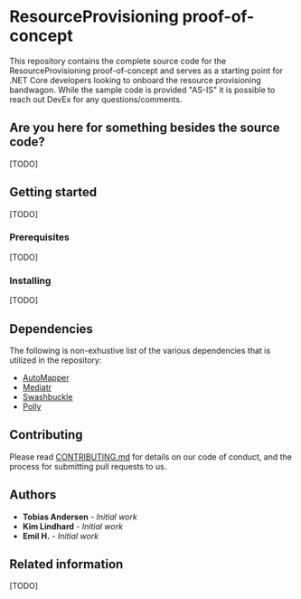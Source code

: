 ﻿ResourceProvisioning proof-of-concept
======================================

This repository contains the complete source code for the ResourceProvisioning proof-of-concept and serves as a starting point for .NET Core developers looking to onboard the resource provisioning bandwagon. While the sample code is provided "AS-IS" it is possible to reach out DevEx for any questions/comments.

## Are you here for something besides the source code?

[TODO]

## Getting started

[TODO]

### Prerequisites

[TODO]

### Installing

[TODO]

## Dependencies

The following is non-exhustive list of the various dependencies that is utilized in the repository:

* [AutoMapper](https://automapper.readthedocs.io/en/latest/Getting-started.html)
* [Mediatr](https://github.com/jbogard/MediatR/wiki)
* [Swashbuckle](https://docs.microsoft.com/en-us/aspnet/core/tutorials/getting-started-with-swashbuckle?view=aspnetcore-2.2&tabs=visual-studio#add-and-configure-swagger-middleware)
* [Polly](http://www.thepollyproject.org/)

## Contributing
Please read [CONTRIBUTING.md](./docs/CONTRIBUTING.md) for details on our code of conduct, and the process for submitting pull requests to us.

## Authors

* **Tobias Andersen** - *Initial work*
* **Kim Lindhard** - *Initial work*
* **Emil H.** - *Initial work*

## Related information

[TODO]
